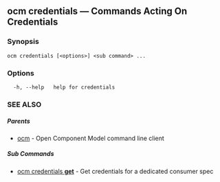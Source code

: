 ## ocm credentials &mdash; Commands Acting On Credentials

### Synopsis

```
ocm credentials [<options>] <sub command> ...
```

### Options

```
  -h, --help   help for credentials
```

### SEE ALSO

##### Parents

* [ocm](ocm.md)	 - Open Component Model command line client


##### Sub Commands

* [ocm credentials <b>get</b>](ocm_credentials_get.md)	 - Get credentials for a dedicated consumer spec

